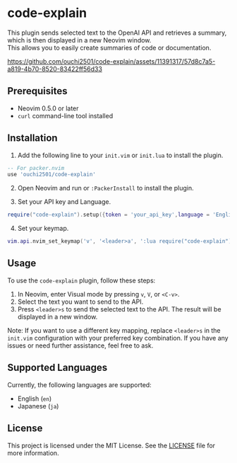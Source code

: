# code-explain

This plugin sends selected text to the OpenAI API and retrieves a summary, which is then displayed in a new Neovim window.  
This allows you to easily create summaries of code or documentation.

https://github.com/ouchi2501/code-explain/assets/11391317/57d8c7a5-a819-4b70-8520-83422ff56d33

## Prerequisites

- Neovim 0.5.0 or later
- `curl` command-line tool installed

## Installation

1. Add the following line to your `init.vim` or `init.lua` to install the plugin.

```lua
-- For packer.nvim
use 'ouchi2501/code-explain'
```

2. Open Neovim and run or `:PackerInstall` to install the plugin.

3. Set your API key and Language.

```lua
require("code-explain").setup({token = 'your_api_key',language = 'English'}) -- or Japanese
```
4. Set your keymap.

```lua
vim.api.nvim_set_keymap('v', '<leader>a', ':lua require("code-explain").print_summary()<CR>', {noremap = true, silent = true})
```

## Usage

To use the `code-explain` plugin, follow these steps:

1. In Neovim, enter Visual mode by pressing `v`, `V`, or `<C-v>`.
2. Select the text you want to send to the API.
3. Press `<leader>s` to send the selected text to the API. The result will be displayed in a new window.

Note: If you want to use a different key mapping, replace `<leader>s` in the `init.vim` configuration with your preferred key combination.
If you have any issues or need further assistance, feel free to ask.


## Supported Languages

Currently, the following languages are supported:

- English (`en`)
- Japanese (`ja`)

## License

This project is licensed under the MIT License. See the [LICENSE](LICENSE) file for more information.
